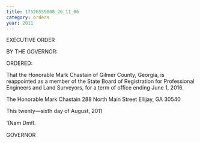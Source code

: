```yaml
---
title: 17526559008_26_11_06
category: orders
year: 2011
---
```

 

EXECUTIVE ORDER

BY THE GOVERNOR:

ORDERED:

That the Honorable Mark Chastain of Gilmer County, Georgia, is
reappointed as a member of the State Board of Registration for
Professional Engineers and Land Surveyors, for a term of office
ending June 1, 2016.

The Honorable Mark Chastain
288 North Main Street
Ellijay, GA 30540

This twenty—sixth day of August, 2011

‘(Nam Dmﬂ.

GOVERNOR

